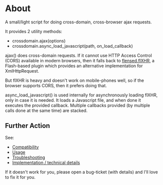 About
=====

A small/light script for doing cross-domain, cross-browser ajax
requests.

It provides 2 utility methods:

- crossdomain.ajax(options)
- crossdomain.async_load_javascript(path, on_load_callback)

ajax() does cross-domain requests. If it cannot use HTTP Access
Control (CORS) available in modern browsers, then it falls back to
[flensed.flXHR](http://flxhr.flensed.com/), a Flash-based plugin which
provides an alternative implementation for XmlHttpRequest.

But flXHR is heavy and doesn't work on mobile-phones well, so if the
browser supports CORS, then it prefers doing that.

async_load_javascript() is used internally for asynchronously loading
flXHR, only in case it is needed. It loads a Javascript file, and when
done it executes the provided callback. Multiple callbacks provided
(by multiple calls done at the same time) are stacked.


Further Action
--------------

See:

- [Compatibility](https://github.com/alexandru/crossdomain-requests-js/wiki/Compatibility)
- [Usage](https://github.com/alexandru/crossdomain-requests-js/wiki/Usage)
- [Troubleshooting](https://github.com/alexandru/crossdomain-requests-js/wiki/Troubleshooting)
- [Implementation / technical details](http://alexn.org/blog/2011/03/24/cross-domain-requests.html)

If it doesn't work for you, please open a bug-ticket (with details)
and I'll love to fix it for you.

